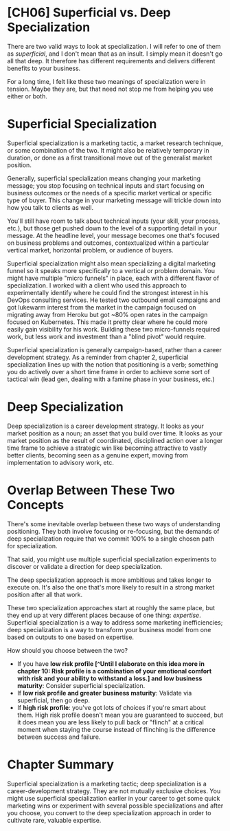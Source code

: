 # [CH06] Superficial vs. Deep Specialization

There are two valid ways to look at specialization. I will refer to one of them as *superficial*, and I don't mean that as an insult. I simply mean it doesn't go all that deep. It therefore has different requirements and delivers different benefits to your business.

For a long time, I felt like these two meanings of specialization were in tension. Maybe they are, but that need not stop me from helping you use either or both.

# Superficial Specialization

Superficial specialization is a marketing tactic, a market research technique, or some combination of the two. It might also be relatively temporary in duration, or done as a first transitional move out of the generalist market position.

Generally, superficial specialization means changing your marketing message; you stop focusing on technical inputs and start focusing on business outcomes or the needs of a specific market vertical or specific type of buyer. This change in your marketing message will trickle down into how you talk to clients as well.

You'll still have room to talk about technical inputs (your skill, your process, etc.), but those get pushed down to the level of a supporting detail in your message. At the headline level, your message becomes one that's focused on business problems and outcomes, contextualized within a particular vertical market, horizontal problem, or audience of buyers.

Superficial specialization might also mean specializing a digital marketing funnel so it speaks more specifically to a vertical or problem domain. You might have multiple "micro funnels" in place, each with a different flavor of specialization. I worked with a client who used this approach to experimentally identify where he could find the strongest interest in his DevOps consulting services. He tested two outbound email campaigns and got lukewarm interest from the market in the campaign focused on migrating away from Heroku but got \~80% open rates in the campaign focused on Kubernetes. This made it pretty clear where he could more easily gain visibility for his work. Building these two micro-funnels required work, but less work and investment than a "blind pivot" would require.

Superficial specialization is generally campaign-based, rather than a career development strategy. As a reminder from chapter 2, superficial specialization lines up with the notion that positioning is a verb; something you do actively over a short time frame in order to achieve some sort of tactical win (lead gen, dealing with a famine phase in your business, etc.)

# Deep Specialization

Deep specialization is a career development strategy. It looks as your market position as a noun; an asset that you build over time. It looks as your market position as the result of coordinated, disciplined action over a longer time frame to achieve a strategic win like becoming attractive to vastly better clients, becoming seen as a genuine expert, moving from implementation to advisory work, etc.

# Overlap Between These Two Concepts

There's some inevitable overlap between these two ways of understanding positioning. They both involve focusing or re-focusing, but the demands of deep specialization require that we commit 100% to a single chosen path for specialization.

That said, you might use multiple superficial specialization experiments to discover or validate a direction for deep specialization.

The deep specialization approach is more ambitious and takes longer to execute on. It's also the one that's more likely to result in a strong market position after all that work.

These two specialization approaches start at roughly the same place, but they end up at very different places because of one thing: *expertise*. Superficial specialization is a way to address some marketing inefficiencies; deep specialization is a way to transform your business model from one based on outputs to one based on expertise.

How should you choose between the two?

- If you have **low risk profile [^Until I elaborate on this idea more in chapter 10: Risk profile is a combination of your emotional comfort with risk and your ability to withstand a loss.] and low business maturity**: Consider superficial specialization.
- If **low risk profile and greater business maturity**: Validate via superficial, then go deep.
- If **high risk profile**: you've got lots of choices if you're smart about them. High risk profile doesn't mean you are guaranteed to succeed, but it does mean you are less likely to pull back or "flinch" at a critical moment when staying the course instead of flinching is the difference between success and failure.

# Chapter Summary

Superficial specialization is a marketing tactic; deep specialization is a career-development strategy. They are not mutually exclusive choices. You might use superficial specialization earlier in your career to get some quick marketing wins or experiment with several possible specializations and after you choose, you convert to the deep specialization approach in order to cultivate rare, valuable expertise.